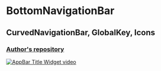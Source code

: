 # BottomNavigationBar
## CurvedNavigationBar, GlobalKey, Icons
### [Author's repository](https://github.com/TheTechDesigner/BottomNavigationBar4-CurvedNavigationBar)

[![AppBar Title Widget video](https://img.youtube.com/vi/Wu3tvRYISPY/0.jpg)](https://youtu.be/Wu3tvRYISPY)
